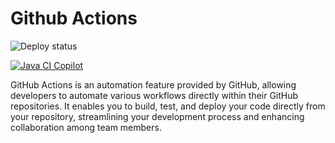 # Github Actions
![Deploy status](https://github.com/gcpterraformharish/gh_lab/actions/workflows/05-02-build-release.yml/badge.svg)

[![Java CI Copilot](https://github.com/gcpterraformharish/gh_lab/actions/workflows/06-01-copilot-generated.yml/badge.svg?branch=main)](https://github.com/gcpterraformharish/gh_lab/actions/workflows/06-01-copilot-generated.yml)

GitHub Actions is an automation feature provided by GitHub, allowing developers to automate various workflows directly within their GitHub repositories. It enables you to build, test, and deploy your code directly from your repository, streamlining your development process and enhancing collaboration among team members.